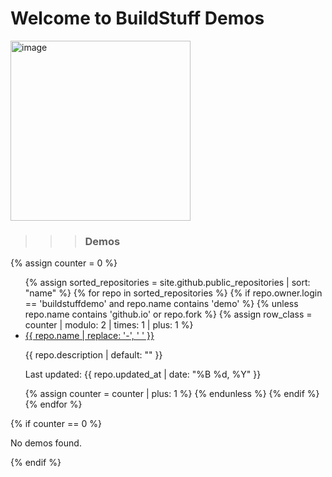 # Welcome to BuildStuff Demos

<img width="288" alt="image" src="https://cdn.prod.website-files.com/5e9996a6531fea7d1003b18e/6414b1e3b9640fcca069b10b_Humans-General.png">

> > > ### Demos

<style>
  
@keyframes colorChange {
  0% { background-color: #f9f9f9; }
  50% { background-color: #e0e0e0; }
  100% { background-color: #f9f9f9; }
}

.odd {
  animation: colorChange 15s infinite;
}

@keyframes colorChangeEven {
  0% { background-color: #e0e0e0; }
  50% { background-color: #f9f9f9; }
  100% { background-color: #e0e0e0; }
}

.even {
  animation: colorChangeEven 15s infinite;
}
</style>

{% assign counter = 0 %}

<ul>
{% assign sorted_repositories = site.github.public_repositories | sort: "name" %}
{% for repo in sorted_repositories %}
  {% if repo.owner.login == 'buildstuffdemo' and repo.name contains 'demo' %}
    {% unless repo.name contains 'github.io' or repo.fork %}
      {% assign row_class = counter | modulo: 2 | times: 1 | plus: 1 %}
      <li>
        <a class="{% if row_class == 1 %}odd{% else %}even{% endif %}" href="https://buildstuffdemo.github.io/{{ repo.name }}">{{ repo.name  | replace: '-', ' ' }}</a>
          <p class="repo-description">{{ repo.description | default: "" }}</p>
        <p class="repo-updated">Last updated: {{ repo.updated_at | date: "%B %d, %Y" }}</p>
      </li>
      {% assign counter = counter | plus: 1 %}
    {% endunless %}
  {% endif %}
{% endfor %}
</ul>
{% if counter == 0 %}
  <p>No demos found.</p>
{% endif %}
